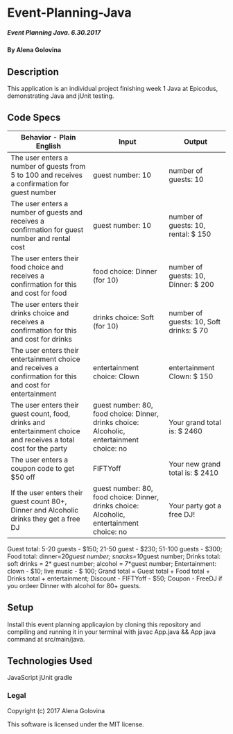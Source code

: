 # Event-Planning-Java

##### Event Planning Java. 6.30.2017

#### By Alena Golovina

## Description

This application is an individual project finishing week 1 Java at Epicodus, demonstrating Java and jUnit testing.

## Code Specs

|Behavior - Plain English|Input|Output|
|---|---|---|
|The user enters a number of guests from 5 to 100 and receives a confirmation for guest number|guest number: 10|number of guests: 10|
|The user enters a number of guests and receives a confirmation for guest number and rental cost|guest number: 10|number of guests: 10, rental: $ 150|
|The user enters their food choice and receives a confirmation for this and cost for food|food choice: Dinner (for 10)|number of guests: 10, Dinner: $ 200|
|The user enters their drinks choice and receives a confirmation for this and cost for drinks|drinks choice: Soft (for 10)|number of guests: 10, Soft drinks: $ 70|
|The user enters their entertainment choice and receives a confirmation for this and cost for entertainment|entertainment choice: Clown|entertainment Clown: $ 150|
|The user enters their guest count, food, drinks and entertainment choice and receives a total cost for the party|guest number: 80, food choice: Dinner, drinks choice: Alcoholic, entertainment choice: no|Your grand total is: $ 2460|
|The user enters a coupon code to get $50 off|FIFTYoff|Your new grand total is: $ 2410|
|If the user enters their guest count 80+, Dinner and Alcoholic drinks they get a free DJ|guest number: 80, food choice: Dinner, drinks choice: Alcoholic, entertainment choice: no|Your party got a free DJ!|

Guest total: 5-20 guests - $150; 21-50 guest - $230; 51-100 guests - $300;
Food total: dinner=20*guest number; snacks=10*guest number;
Drinks total: soft drinks = 2* guest number; alcohol = 7*guest number;
Entertainment: clown - $10; live music - $ 100;
Grand total = Guest total + Food total + Drinks total + entertainment;
Discount  - FIFTYoff - $50;
Coupon - FreeDJ if you ordeer Dinner with alcohol for 80+ guests.


## Setup

Install this event planning applicayion by cloning this repository and compiling and running it in your terminal with javac App.java && App java command at src/main/java.

## Technologies Used

JavaScript
jUnit
gradle

### Legal

Copyright (c) 2017 Alena Golovina

This software is licensed under the MIT license.
